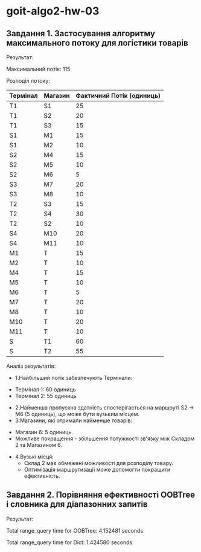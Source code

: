 # goit-algo2-hw-03

## Завдання 1. Застосування алгоритму максимального потоку для логістики товарів

Результат:

Максимальний потік: 115

Розподіл потоку:

| Термінал | Магазин | Фактичний Потік (одиниць) |
| -------- | ------- | ------------------------- |
| T1       | S1      | 25                        |
| T1       | S2      | 20                        |
| T1       | S3      | 15                        |
| S1       | M1      | 15                        |
| S1       | M2      | 10                        |
| S2       | M4      | 15                        |
| S2       | M5      | 10                        |
| S2       | M6      | 5                         |
| S3       | M7      | 20                        |
| S3       | M8      | 10                        |
| T2       | S3      | 15                        |
| T2       | S4      | 30                        |
| T2       | S2      | 10                        |
| S4       | M10     | 20                        |
| S4       | M11     | 10                        |
| M1       | T       | 15                        |
| M2       | T       | 10                        |
| M4       | T       | 15                        |
| M5       | T       | 10                        |
| M6       | T       | 5                         |
| M7       | T       | 20                        |
| M8       | T       | 10                        |
| M10      | T       | 20                        |
| M11      | T       | 10                        |
| S        | T1      | 60                        |
| S        | T2      | 55                        |

Аналіз результатів:

-   1.Найбільший потік забезпечують Термінали:

*   Термінал 1: 60 одиниць
*   Термінал 2: 55 одиниць

-   2.Найменша пропускна здатність спостерігається на маршруті S2 -> M6 (5 одиниць), що може бути вузьким місцем.
-   3.Магазини, які отримали найменше товарів:

*   Магазин 6: 5 одиниць.
*   Можливе покращення - збільшення потужності зв'язку між Складом 2 та Магазином 6.

-   4.Вузькі місця:
    -   Склад 2 має обмежені можливості для розподілу товару.
    -   Оптимізація маршрутизації може допомогти покращити ефективність.

## Завдання 2. Порівняння ефективності OOBTree і словника для діапазонних запитів

Результат:

Total range_query time for OOBTree: 4.152481 seconds

Total range_query time for Dict: 1.424580 seconds
